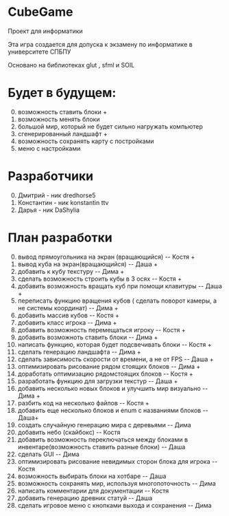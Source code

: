 # CubeGame
Проект для информатики

Эта игра создается для допуска к экзамену по информатике в университете СПБПУ 

Основано на библиотеках glut , sfml и SOIL

# Будет в будущем:
0. возможность ставить блоки  +                              
1. возможность менять блоки                                 
2. большой мир, который не будет сильно нагружать компьютер 
3. сгенерированный ландшафт   +                              
4. возможность сохранять карту с постройками                
5. меню с настройками                                      

# Разработчики

0. Дмитрий - ник dredhorse5
1. Константин - ник konstantin ttv
2. Дарья - ник DaShylia

# План разработки
0. вывод прямоугольника на экран (вращающийся) -- Костя +
1. вывод куба на экран(вращающийся) -- Даша +
2. добавить к кубу текстуру -- Дима +
3. сделать возможность строить кубы в 3 осях -- Костя +
4. добавить возможность вращать куб при помощи клавитуры -- Даша +
5. переписать функцию вращения кубов ( сделать поворот камеры, а не системы координат) -- Дима +
6. добавить массив кубов -- Костя +
7. добавить класс игрока -- Дима +
8. добавить возможность перемещаться игроку -- Костя +
9. добавить возможноть ставить блоки -- Дима +
10. написать функцию, которая будет подсвечивать блоки -- Костя +
11. сделать генерацию ландшафта -- Дима +
12. сделать зависимость скорости от времени, а не от FPS -- Даша +
13. оптимизировать рисование рядом стоящих блоков -- Дима +
14. доработать оптимизацию рядомстоящих блоков -- Костя +
15. разработать функцию для загрузки текстур  -- Даша +
16. добавить несколько новых блоков и улучшить мир визуально -- Дима +
17. разбить код на несколько файлов -- Костя +
18. добавить еще несколько блоков и enum с названиями блоков -- Даша+
19. создать случайную генерацию мира с деревьями -- Дима 
20. добавить небо (скайбокс) -- Костя
21. добавить возможность переключаться между блоками в инвентаре(возможность ставить разные блоки) -- Даша
22. сделать  GUI -- Дима
23. оптимизировать рисование невидимых сторон блока для игрока -- Костя
24. возможность выбирать блоки на хотбаре -- Даша
25. возможность сохранять мир, используя многопоточность -- Дима
26. написать комментарии для документации -- Костя
27. добавить генерацию древних статуй -- Даша
28. сделать игровое меню с кнопками выхода и сохранения -- Дима

